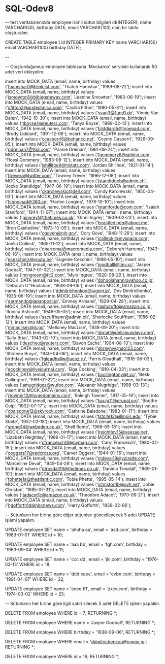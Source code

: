 # SQL-Odev8

-- test veritabanınızda employee isimli sütun bilgileri id(INTEGER), name VARCHAR(50), birthday DATE, email VARCHAR(100) olan bir tablo oluşturalım.

CREATE TABLE employee (
   id INTEGER PRIMARY KEY
   name VARCHAR(50)
   email VARCHAR(100)
   birthday DATE);
   
--

-- Oluşturduğumuz employee tablosuna 'Mockaroo' servisini kullanarak 50 adet veri ekleyelim.

insert into MOCK_DATA (email, name, birthday) values ('thamshar0@blinklist.com', 'Thatch Hamshar', '1989-08-22');
insert into MOCK_DATA (email, name, birthday) values ('jsmowton1@biblegateway.com', 'Jeanine Smowton', '1980-06-19');
insert into MOCK_DATA (email, name, birthday) values ('cfitton2@arstechnica.com', 'Cacilia Fitton', '1980-05-31');
insert into MOCK_DATA (email, name, birthday) values ('vvan3@1und1.de', 'Vinnie Van Dalen', '1942-10-30');
insert into MOCK_DATA (email, name, birthday) values ('tboyse4@reuters.com', 'Tanya Boyse', '1989-02-13');
insert into MOCK_DATA (email, name, birthday) values ('bliddiard5@typepad.com', 'Brody Liddiard', '1991-12-08');
insert into MOCK_DATA (email, name, birthday) values ('ccasperri6@behance.net', 'Cozmo Casperri', '1926-09-05');
insert into MOCK_DATA (email, name, birthday) values ('pdreinan7@163.com', 'Pansie Dreinan', '1961-09-24');
insert into MOCK_DATA (email, name, birthday) values ('fgommery8@sphinn.com', 'Flossi Gommery', '1983-08-12');
insert into MOCK_DATA (email, name, birthday) values ('jshillitoe9@histats.com', 'Jordan Shillitoe', '1921-01-14');
insert into MOCK_DATA (email, name, birthday) values ('ttrevera@twitter.com', 'Towney Trever', '1996-12-08');
insert into MOCK_DATA (email, name, birthday) values ('jstandidgeb@admin.ch', 'Jocko Standidge', '1947-06-19');
insert into MOCK_DATA (email, name, birthday) values ('ckarolewskic@dell.com', 'Cyndy Karolewski', '1950-04-03');
insert into MOCK_DATA (email, name, birthday) values ('hlonginad@360.cn', 'Harlen Longina', '1978-10-10');
insert into MOCK_DATA (email, name, birthday) values ('istaniforde@com.com', 'Isaiah Staniford', '1944-11-07');
insert into MOCK_DATA (email, name, birthday) values ('gingreyf@thetimes.co.uk', 'Ginni Ingrey', '1909-02-23');
insert into MOCK_DATA (email, name, birthday) values ('bcastledineg@about.me', 'Bron Castledine', '1973-10-05');
insert into MOCK_DATA (email, name, birthday) values ('cgoveh@nih.gov', 'Cory Gove', '1948-11-29');
insert into MOCK_DATA (email, name, birthday) values ('jcollecki@myspace.com', 'Joella Colleck', '1965-11-12');
insert into MOCK_DATA (email, name, birthday) values ('dharremaj@macromedia.com', 'Deborah Harrema', '1943-06-16');
insert into MOCK_DATA (email, name, birthday) values ('eceschinik@youtu.be', 'Eugenie Ceschini', '1998-05-10');
insert into MOCK_DATA (email, name, birthday) values ('jgodballl@tiny.cc', 'Jasper Godball', '1947-01-02');
insert into MOCK_DATA (email, name, birthday) values ('mingreem@fc2.com', 'Mylo Ingree', '1920-08-29');
insert into MOCK_DATA (email, name, birthday) values ('dohoolahann@yahoo.co.jp', 'Deborah O''Hoolahan', '1938-09-06');
insert into MOCK_DATA (email, name, birthday) values ('ddmitrichenkoo@jugem.jp', 'Dov Dmitrichenko', '1935-06-19');
insert into MOCK_DATA (email, name, birthday) values ('earmandp@japanpost.jp', 'Emmey Armand', '1929-04-28');
insert into MOCK_DATA (email, name, birthday) values ('rashcroftq@amazon.co.jp', 'Ronica Ashcroft', '1946-05-05');
insert into MOCK_DATA (email, name, birthday) values ('sscuffhamr@admin.ch', 'Sherlocke Scuffham', '1956-02-12');
insert into MOCK_DATA (email, name, birthday) values ('mmaclises@is.gd', 'Melloney MacLise', '1938-09-20');
insert into MOCK_DATA (email, name, birthday) values ('sbriatt@deliciousdays.com', 'Sally Briat', '1943-02-10');
insert into MOCK_DATA (email, name, birthday) values ('descheu@reuters.com', 'Davon Esche', '1904-08-10');
insert into MOCK_DATA (email, name, birthday) values ('sbraynv@hao123.com', 'Shirleen Brayn', '1940-04-06');
insert into MOCK_DATA (email, name, birthday) values ('fgleadhallw@ucoz.ru', 'Farris Gleadhall', '1916-08-03');
insert into MOCK_DATA (email, name, birthday) values ('ecockingx@livejournal.com', 'Elga Cocking', '1910-04-03');
insert into MOCK_DATA (email, name, birthday) values ('bcollingtony@t.co', 'Bekki Collington', '1991-01-22');
insert into MOCK_DATA (email, name, birthday) values ('amugridgez@wufoo.com', 'Alexandr Mugridge', '1998-03-13');
insert into MOCK_DATA (email, name, birthday) values ('rtowner10@hugedomains.com', 'Raleigh Towner', '1917-05-16');
insert into MOCK_DATA (email, name, birthday) values ('bculp11@drupal.org', 'Boothe Culp', '1932-07-17');
insert into MOCK_DATA (email, name, birthday) values ('cbalsdone12@skyrock.com', 'Cathrine Balsdone', '1983-01-17');
insert into MOCK_DATA (email, name, birthday) values ('tstoite13@illinois.edu', 'Tybie Stoite', '1937-02-18');
insert into MOCK_DATA (email, name, birthday) values ('srome14@webeden.co.uk', 'Shell Rome', '1966-05-18');
insert into MOCK_DATA (email, name, birthday) values ('lreightley15@seesaa.net', 'Lizabeth Reightley', '1969-01-17');
insert into MOCK_DATA (email, name, birthday) values ('cfrancesch16@nymag.com', 'Caryl Francesch', '1980-02-15');
insert into MOCK_DATA (email, name, birthday) values ('coggers17@redcross.org', 'Carver Oggers', '1944-01-15');
insert into MOCK_DATA (email, name, birthday) values ('mdeval18@yolasite.com', 'Marcelline Deval', '1949-04-26');
insert into MOCK_DATA (email, name, birthday) values ('dtrosdall19@thetimes.co.uk', 'Daniela Trosdall', '1969-01-10');
insert into MOCK_DATA (email, name, birthday) values ('tphette1a@theatlantic.com', 'Tobie Phette', '1995-05-14');
insert into MOCK_DATA (email, name, birthday) values ('jchriston1b@ovh.net', 'Jobie Christon', '1985-07-31');
insert into MOCK_DATA (email, name, birthday) values ('tadacot1c@amazon.co.uk', 'Theodore Adacot', '1970-06-21');
insert into MOCK_DATA (email, name, birthday) values ('hgofforth1d@nbcnews.com', 'Harry Gofforth', '1936-02-06');

-- Sütunların her birine göre diğer sütunları güncelleyecek 5 adet UPDATE işlemi yapalım.

UPDATE employee
	SET name = 'ahuha aa',
	email = 'asd.com',
	birthday = '1983-01-01'
WHERE id = 10;

UPDATE employee
	SET name = 'aaa bb',
	email = 'fgh.com',
	birthday = '1963-09-04'
WHERE id = 11;

UPDATE employee
	SET name = 'ccc dd',
	email = 'jkl.com',
	birthday = '1976-02-15'
WHERE id = 18;

UPDATE employee
	SET name = 'ddd eeee',
	email = 'cvbn.com',
	birthday = '1991-04-07'
WHERE id = 22;

UPDATE employee
	SET name = 'eeee fff',
	email = 'zxcv.com',
	birthday = '1974-03-02'
WHERE id = 25;

-- Sütunların her birine göre ilgili satırı silecek 5 adet DELETE işlemi yapalım.

DELETE FROM employee
WHERE id = 7;
RETURNING *;

DELETE FROM employee
WHERE name = 'Jasper Godball';
RETURNING *;

DELETE FROM employee
WHERE birthday = '1938-09-06';
RETURNING *;

DELETE FROM employee
WHERE email = 'ddmitrichenkoo@jugem.jp';
RETURNING *;

DELETE FROM employee
WHERE id = 19;
RETURNING *;


